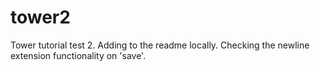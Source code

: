 # tower2
Tower tutorial test 2.
Adding to the readme locally.
Checking the newline extension functionality on 'save'.
